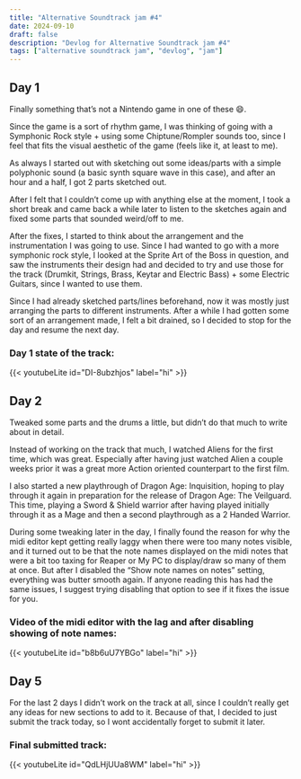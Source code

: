 ```yaml
---
title: "Alternative Soundtrack jam #4"
date: 2024-09-10
draft: false
description: "Devlog for Alternative Soundtrack jam #4"
tags: ["alternative soundtrack jam", "devlog", "jam"]
---
```

## Day 1
Finally something that’s not a Nintendo game in one of these 😄.

Since the game is a sort of rhythm game, I was thinking of going with a Symphonic Rock style + using some Chiptune/Rompler sounds too, since I feel that fits the visual aesthetic of the game (feels like it, at least to me).

As always I started out with sketching out some ideas/parts with a simple polyphonic sound (a basic synth square wave in this case), and after an hour and a half, I got 2 parts sketched out.

After I felt that I couldn’t come up with anything else at the moment, I took a short break and came back a while later to listen to the sketches again and fixed some parts that sounded weird/off to me.

After the fixes, I started to think about the arrangement and the instrumentation I was going to use. Since I had wanted to go with a more symphonic rock style, I looked at the Sprite Art of the Boss in question, and saw the instruments their design had and decided to try and use those for the track (Drumkit, Strings, Brass, Keytar and Electric Bass) + some Electric Guitars, since I wanted to use them.

Since I had already sketched parts/lines beforehand, now it was mostly just arranging the parts to different instruments. After a while I had gotten some sort of an arrangement made, I felt a bit drained, so I decided to stop for the day and resume the next day.
### Day 1 state of the track:
{{< youtubeLite id="DI-8ubzhjos" label="hi" >}}

## Day 2
Tweaked some parts and the drums a little, but didn’t do that much to write about in detail.

Instead of working on the track that much, I watched Aliens for the first time, which was great. Especially after having just watched Alien a couple weeks prior it was a great more Action oriented counterpart to the first film.

I also started a new playthrough of Dragon Age: Inquisition, hoping to play through it again in preparation for the release of Dragon Age: The Veilguard. This time, playing a Sword & Shield warrior after having played initially through it as a Mage and then a second playthrough as a 2 Handed Warrior.

During some tweaking later in the day, I finally found the reason for why the midi editor kept getting really laggy when there were too many notes visible, and it turned out to be that the note names displayed on the midi notes that were a bit too taxing for Reaper or My PC to display/draw so many of them at once. But after I disabled the “Show note names on notes” setting, everything was butter smooth again. If anyone reading this has had the same issues, I suggest trying disabling that option to see if it fixes the issue for you.

### Video of the midi editor with the lag and after disabling showing of note names: 
{{< youtubeLite id="b8b6uU7YBGo" label="hi" >}}

## Day 5
For the last 2 days I didn’t work on the track at all, since I couldn’t really get any ideas for new sections to add to it. Because of that, I decided to just submit the track today, so I wont accidentally forget to submit it later.
### Final submitted track:
{{< youtubeLite id="QdLHjUUa8WM" label="hi" >}}